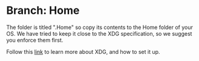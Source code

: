# Branch: Home

The folder is titled ".Home" so copy its contents to the Home folder of your OS. We have tried to keep it close to the XDG specification, so we suggest you enforce them first.

Follow this [link](https://wiki.archlinux.org/index.php/XDG_user_directories) to learn more about XDG, and how to set it up.